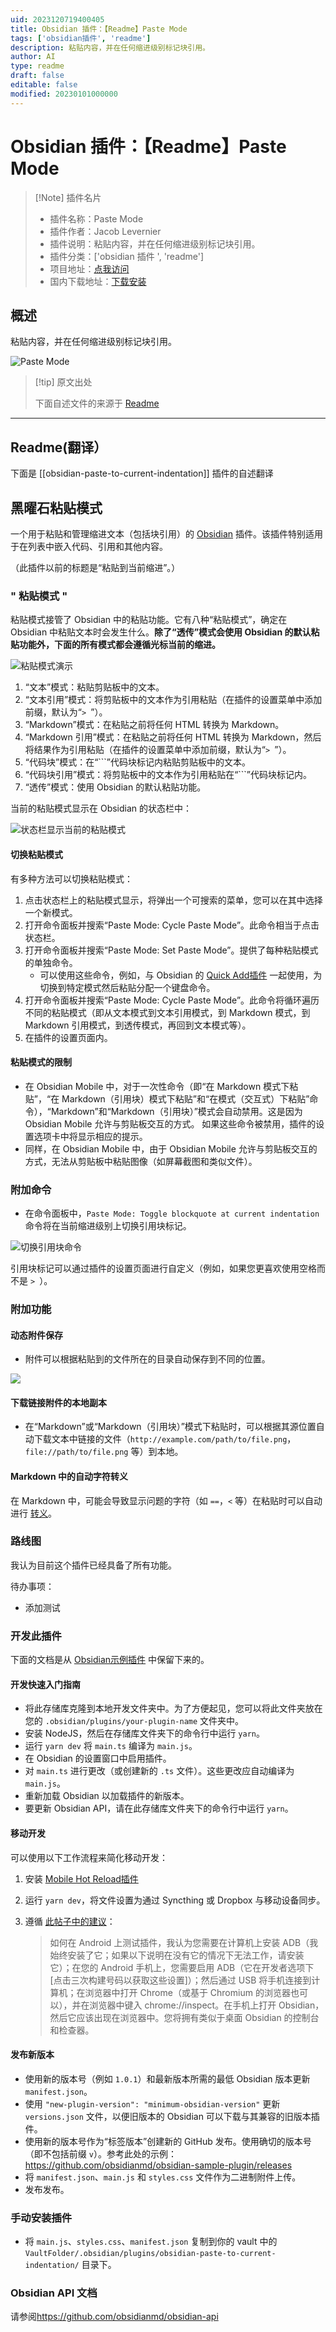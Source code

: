 ```yaml
---
uid: 2023120719400405
title: Obsidian 插件：【Readme】Paste Mode
tags: ['obsidian插件', 'readme']
description: 粘贴内容，并在任何缩进级别标记块引用。
author: AI
type: readme
draft: false
editable: false
modified: 20230101000000
---
```


# Obsidian 插件：【Readme】Paste Mode

> [!Note] 插件名片
> - 插件名称：Paste Mode
> - 插件作者：Jacob Levernier
> - 插件说明：粘贴内容，并在任何缩进级别标记块引用。
> - 插件分类：['obsidian 插件 ', 'readme']
> - 项目地址：[点我访问](https://github.com/jglev/obsidian-paste-mode)
> - 国内下载地址：[下载安装](https://pkmer.cn/products/plugin/pluginMarket/?obsidian-paste-to-current-indentation)

## 概述

粘贴内容，并在任何缩进级别标记块引用。

![Paste Mode](https://cdn.pkmer.cn/covers/obsidian-paste-to-current-indentation.gif)

> [!tip] 原文出处
>
>下面自述文件的来源于 [Readme](https://ghproxy.net/https://raw.githubusercontent.com/jglev/obsidian-paste-mode/main/README.md)
>

---

## Readme(翻译）

下面是 [[obsidian-paste-to-current-indentation]] 插件的自述翻译

## 黑曜石粘贴模式

一个用于粘贴和管理缩进文本（包括块引用）的 [Obsidian](https://obsidian.md/) 插件。该插件特别适用于在列表中嵌入代码、引用和其他内容。

（此插件以前的标题是“粘贴到当前缩进”。）

### " 粘贴模式 "

粘贴模式接管了 Obsidian 中的粘贴功能。它有八种“粘贴模式”，确定在 Obsidian 中粘贴文本时会发生什么。**除了“透传”模式会使用 Obsidian 的默认粘贴功能外，下面的所有模式都会遵循光标当前的缩进。**

![粘贴模式演示](https://cdn.pkmer.cn/covers/obsidian-paste-to-current-indentation_2_0.gif)

1. “文本”模式：粘贴剪贴板中的文本。
2. “文本引用”模式：将剪贴板中的文本作为引用粘贴（在插件的设置菜单中添加前缀，默认为“`> `”）。
3. “Markdown”模式：在粘贴之前将任何 HTML 转换为 Markdown。
4. “Markdown 引用”模式：在粘贴之前将任何 HTML 转换为 Markdown，然后将结果作为引用粘贴（在插件的设置菜单中添加前缀，默认为“`> `”）。
5. “代码块”模式：在“\`\`\`”代码块标记内粘贴剪贴板中的文本。
6. “代码块引用”模式：将剪贴板中的文本作为引用粘贴在“\`\`\`”代码块标记内。
7. “透传”模式：使用 Obsidian 的默认粘贴功能。

当前的粘贴模式显示在 Obsidian 的状态栏中：

![状态栏显示当前的粘贴模式](https://cdn.pkmer.cn/covers/obsidian-paste-to-current-indentation_2_1.png!pkmer)

#### 切换粘贴模式

有多种方法可以切换粘贴模式：

1. 点击状态栏上的粘贴模式显示，将弹出一个可搜索的菜单，您可以在其中选择一个新模式。
2. 打开命令面板并搜索“Paste Mode: Cycle Paste Mode”。此命令相当于点击状态栏。
3. 打开命令面板并搜索“Paste Mode: Set Paste Mode”。提供了每种粘贴模式的单独命令。
   - 可以使用这些命令，例如，与 Obsidian 的 [Quick Add插件](https://github.com/chhoumann/quickadd/blob/master/docs/Choices/MacroChoice.md) 一起使用，为切换到特定模式然后粘贴分配一个键盘命令。
4. 打开命令面板并搜索“Paste Mode: Cycle Paste Mode”。此命令将循环遍历不同的粘贴模式（即从文本模式到文本引用模式，到 Markdown 模式，到 Markdown 引用模式，到透传模式，再回到文本模式等）。
5. 在插件的设置页面内。

#### 粘贴模式的限制

- 在 Obsidian Mobile 中，对于一次性命令（即“在 Markdown 模式下粘贴”，“在 Markdown（引用块）模式下粘贴”和“在模式（交互式）下粘贴”命令），“Markdown”和“Markdown（引用块）”模式会自动禁用。这是因为 Obsidian Mobile 允许与剪贴板交互的方式。
   如果这些命令被禁用，插件的设置选项卡中将显示相应的提示。
- 同样，在 Obsidian Mobile 中，由于 Obsidian Mobile 允许与剪贴板交互的方式，无法从剪贴板中粘贴图像（如屏幕截图和类似文件）。

### 附加命令

- 在命令面板中，`Paste Mode: Toggle blockquote at current indentation` 命令将在当前缩进级别上切换引用块标记。

![切换引用块命令](https://cdn.pkmer.cn/covers/obsidian-paste-to-current-indentation_2_2.gif)

引用块标记可以通过插件的设置页面进行自定义（例如，如果您更喜欢使用空格而不是 `> `）。

### 附加功能

#### 动态附件保存

- 附件可以根据粘贴到的文件所在的目录自动保存到不同的位置。

![](https://cdn.pkmer.cn/covers/obsidian-paste-to-current-indentation_2_3.png!pkmer)

#### 下载链接附件的本地副本

- 在“Markdown”或“Markdown（引用块）”模式下粘贴时，可以根据其源位置自动下载文本中链接的文件（`http://example.com/path/to/file.png`，`file://path/to/file.png` 等）到本地。

#### Markdown 中的自动字符转义

在 Markdown 中，可能会导致显示问题的字符（如 `==`，`<` 等）在粘贴时可以自动进行 [转义](https://www.markdownguide.org/basic-syntax/#characters-you-can-escape)。

### 路线图

我认为目前这个插件已经具备了所有功能。

待办事项：

- 添加测试

### 开发此插件

下面的文档是从 [Obsidian示例插件](https://github.com/obsidianmd/obsidian-sample-plugin) 中保留下来的。

#### 开发快速入门指南

- 将此存储库克隆到本地开发文件夹中。为了方便起见，您可以将此文件夹放在您的 `.obsidian/plugins/your-plugin-name` 文件夹中。
- 安装 NodeJS，然后在存储库文件夹下的命令行中运行 `yarn`。
- 运行 `yarn dev` 将 `main.ts` 编译为 `main.js`。
- 在 Obsidian 的设置窗口中启用插件。
- 对 `main.ts` 进行更改（或创建新的 `.ts` 文件）。这些更改应自动编译为 `main.js`。
- 重新加载 Obsidian 以加载插件的新版本。
- 要更新 Obsidian API，请在此存储库文件夹下的命令行中运行 `yarn`。

#### 移动开发

可以使用以下工作流程来简化移动开发：

1. 安装 [Mobile Hot Reload插件](https://github.com/pjeby/hot-reload)
2. 运行 `yarn dev`，将文件设置为通过 Syncthing 或 Dropbox 与移动设备同步。
3. 遵循 [此帖子中的建议](https://forum.obsidian.md/t/debugging-obsidian-mobile-plugins/20913)：

    > 如何在 Android 上测试插件，我认为您需要在计算机上安装 ADB（我始终安装了它；如果以下说明在没有它的情况下无法工作，请安装它）；在您的 Android 手机上，您需要启用 ADB（它在开发者选项下 [点击三次构建号码以获取这些设置]）；然后通过 USB 将手机连接到计算机；在浏览器中打开 Chrome（或基于 Chromium 的浏览器也可以），并在浏览器中键入 chrome://inspect。在手机上打开 Obsidian，然后它应该出现在浏览器中。您将拥有类似于桌面 Obsidian 的控制台和检查器。

#### 发布新版本

- 使用新的版本号（例如 `1.0.1`）和最新版本所需的最低 Obsidian 版本更新 `manifest.json`。
- 使用 `"new-plugin-version": "minimum-obsidian-version"` 更新 `versions.json` 文件，以便旧版本的 Obsidian 可以下载与其兼容的旧版本插件。
- 使用新的版本号作为“标签版本”创建新的 GitHub 发布。使用确切的版本号（即不包括前缀 `v`）。参考此处的示例：<https://github.com/obsidianmd/obsidian-sample-plugin/releases>
- 将 `manifest.json`、`main.js` 和 `styles.css` 文件作为二进制附件上传。
- 发布发布。

### 手动安装插件

- 将 `main.js`、`styles.css`、`manifest.json` 复制到你的 vault 中的 `VaultFolder/.obsidian/plugins/obsidian-paste-to-current-indentation/` 目录下。

### Obsidian API 文档

请参阅<https://github.com/obsidianmd/obsidian-api>

